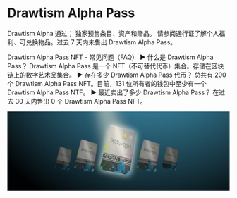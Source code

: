 # Drawtism Alpha Pass

Drawtism Alpha 通过； 独家预售条目、资产和赠品。 请参阅通行证了解个人福利、可兑换物品。过去 7 天内未售出 Drawtism Alpha Pass。

Drawtism Alpha Pass NFT - 常见问题（FAQ）
▶ 什么是 Drawtism Alpha Pass？
Drawtism Alpha Pass 是一个 NFT（不可替代代币）集合。存储在区块链上的数字艺术品集合。
▶ 存在多少 Drawtism Alpha Pass 代币？
总共有 200 个 Drawtism Alpha Pass NFT。目前，131 位所有者的钱包中至少有一个 Drawtism Alpha Pass NTF。
▶ 最近卖出了多少 Drawtism Alpha Pass？
在过去 30 天内售出 0 个 Drawtism Alpha Pass NFT。

![NFT](unnamed.png)
